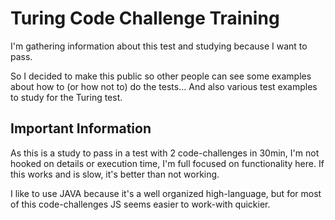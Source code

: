 # Turing Code Challenge Training

I'm gathering information about this test and studying because I want to pass.

So I decided to make this public so other people can see some examples about how to (or how not to) do the tests...
And also various test examples to study for the Turing test.

## Important Information
As this is a study to pass in a test with 2 code-challenges in 30min, I'm not hooked on details or execution time, I'm full focused on functionality here.
If this works and is slow, it's better than not working.

I like to use JAVA because it's a well organized high-language, but for most of this code-challenges JS seems easier to work-with quickier.